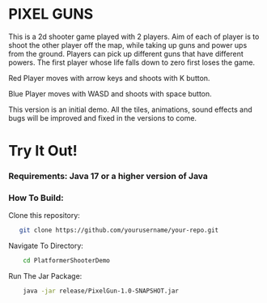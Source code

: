 # PIXEL GUNS

This is a 2d shooter game played with 2 players. Aim of each of player is to shoot the other player off the map, while taking up guns and power ups from the ground.
Players can pick up different guns that have different powers. The first player whose life falls down to zero first loses the game.

Red Player moves with arrow keys and shoots with K button.

Blue Player moves with WASD and shoots with space button.

This version is an initial demo. All the tiles, animations, sound effects and bugs will be improved and fixed in the versions to come.

# Try It Out!

### Requirements: Java 17 or a higher version of Java

### How To Build:
Clone this repository:

```bash
   git clone https://github.com/yourusername/your-repo.git
```

Navigate To Directory:

```bash
    cd PlatformerShooterDemo
```

Run The Jar Package:

```bash
    java -jar release/PixelGun-1.0-SNAPSHOT.jar
```

